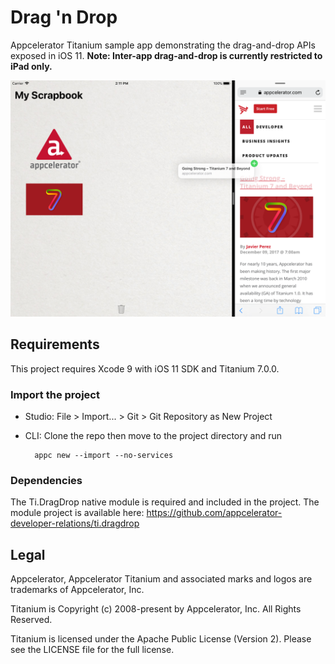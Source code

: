# Drag 'n Drop

Appcelerator Titanium sample app demonstrating the drag-and-drop APIs exposed in iOS 11. **Note: Inter-app drag-and-drop is currently restricted to iPad only.**

<img src="assets/screenshot.png" width="1112px" alt="Drag 'n Drop app icon" />

## Requirements

This project requires Xcode 9 with iOS 11 SDK and Titanium 7.0.0.

### Import the project

* Studio: File > Import... > Git > Git Repository as New Project
* CLI: Clone the repo then move to the project directory and run

        appc new --import --no-services

### Dependencies

The Ti.DragDrop native module is required and included in the project. The module project is available here: https://github.com/appcelerator-developer-relations/ti.dragdrop

## Legal

Appcelerator, Appcelerator Titanium and associated marks and logos are
trademarks of Appcelerator, Inc.

Titanium is Copyright (c) 2008-present by Appcelerator, Inc. All Rights Reserved.

Titanium is licensed under the Apache Public License (Version 2). Please
see the LICENSE file for the full license.

